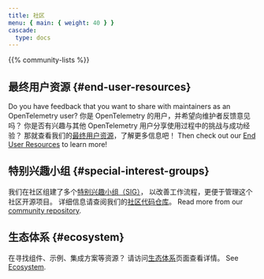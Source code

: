 ```yaml
---
title: 社区
menu: { main: { weight: 40 } }
cascade:
  type: docs
---
```


{{% community-lists %}}

## 最终用户资源 {#end-user-resources}

Do you have feedback that you want to share with maintainers as an OpenTelemetry
user? 你是 OpenTelemetry 的用户，并希望向维护者反馈意见吗？
你是否有兴趣与其他 OpenTelemetry 用户分享使用过程中的挑战与成功经验？
那就查看我们的[最终用户资源](/community/end-user/)，了解更多信息吧！ Then check out our
[End User Resources](/community/end-user/) to learn more!

## 特别兴趣小组 {#special-interest-groups}

我们在社区组建了多个[特别兴趣小组（SIG）](https://github.com/open-telemetry/community#special-interest-groups)，
以改善工作流程，更便于管理这个社区开源项目。
详细信息请查阅我们的[社区代码仓库](https://github.com/open-telemetry/community)。
Read more from our
[community repository](https://github.com/open-telemetry/community).

## 生态体系 {#ecosystem}

在寻找组件、示例、集成方案等资源？
请访问[生态体系](/ecosystem/)页面查看详情。 See
[Ecosystem](/ecosystem/).
